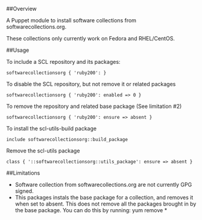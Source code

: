 ##Overview

A Puppet module to install software collections from softwarecollections.org.

These collections only currently work on Fedora and RHEL/CentOS.

##Usage

To include a SCL repository and its packages:

    softwarecollectionsorg { 'ruby200': }

To disable the SCL repository, but not remove it or related packages

    softwarecollectionsorg { 'ruby200': enabled => 0 }

To remove the repository and related base package (See limitation #2)

    softwarecollectionsorg { 'ruby200': ensure => absent }

To install the scl-utils-build package

    include softwarecollectionsorg::build_package

Remove the scl-utils package

    class { '::softwarecollectionsorg::utils_package': ensure => absent }


##Limitations

* Software collection from softwarecollections.org are not currently GPG signed.
* This packages instals the base package for a collection, and removes it when set to absent. This does not remove all the packages brought in by the base package.  You can do this by running:
    yum remove <name of collection>*
